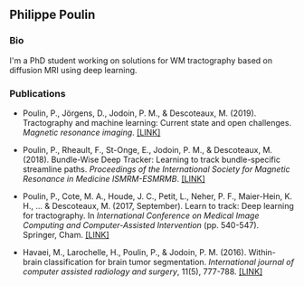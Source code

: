 ## Philippe Poulin

### Bio

I'm a PhD student working on solutions for WM tractography based on diffusion MRI using deep learning.

### Publications

- Poulin, P., Jörgens, D., Jodoin, P. M., & Descoteaux, M. (2019). Tractography and machine learning: Current state and open challenges. _Magnetic resonance imaging_.  [[LINK]](https://doi.org/10.1016/j.mri.2019.04.013)

- Poulin, P., Rheault, F., St-Onge, E., Jodoin, P. M., & Descoteaux, M. (2018). Bundle-Wise Deep Tracker: Learning to track bundle-specific streamline paths. _Proceedings of the International Society for Magnetic Resonance in Medicine ISMRM-ESMRMB_. [[LINK]](http://archive.ismrm.org/2018/0041.html)

- Poulin, P., Cote, M. A., Houde, J. C., Petit, L., Neher, P. F., Maier-Hein, K. H., ... & Descoteaux, M. (2017, September). Learn to track: Deep learning for tractography. In _International Conference on Medical Image Computing and Computer-Assisted Intervention_ (pp. 540-547). Springer, Cham. [[LINK]](doi.org/10.1007/978-3-319-66182-7_62)

- Havaei, M., Larochelle, H., Poulin, P., & Jodoin, P. M. (2016). Within-brain classification for brain tumor segmentation. _International journal of computer assisted radiology and surgery_, 11(5), 777-788. [[LINK]](doi.org/10.1007/s11548-015-1311-1)
